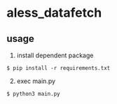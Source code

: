 # aless_datafetch
## usage
1. install dependent package
```
$ pip install -r requirements.txt
```
2. exec main.py
```
$ python3 main.py
```

